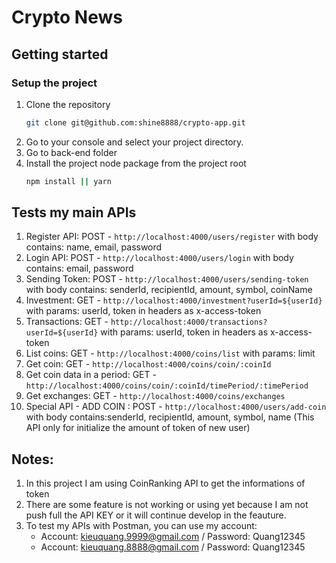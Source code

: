 # Crypto News

## Getting started

### Setup the project

1. Clone the repository
   ```sh
   git clone git@github.com:shine8888/crypto-app.git
   ```
2. Go to your console and select your project directory.
3. Go to back-end folder
4. Install the project node package from the project root
   ```sh
   npm install || yarn
   ```

## Tests my main APIs

1.  Register API: POST - `http://localhost:4000/users/register` with body contains: name, email, password
2.  Login API: POST - `http://localhost:4000/users/login` with body contains: email, password
3.  Sending Token: POST - `http://localhost:4000/users/sending-token` with body contains: senderId, recipientId, amount, symbol, coinName
4.  Investment: GET - `http://localhost:4000/investment?userId=${userId}` with params: userId, token in headers as x-access-token
5.  Transactions: GET - `http://localhost:4000/transactions?userId=${userId}` with params: userId, token in headers as x-access-token
6.  List coins: GET - `http://localhost:4000/coins/list` with params: limit
7.  Get coin: GET - `http://localhost:4000/coins/coin/:coinId`
8.  Get coin data in a period: GET - `http://localhost:4000/coins/coin/:coinId/timePeriod/:timePeriod`
9.  Get exchanges: GET - `http://localhost:4000/coins/exchanges`
10. Special API - ADD COIN : POST - `http://localhost:4000/users/add-coin` with body contains:senderId, recipientId, amount, symbol, name (This API only for initialize the amount of token of new user)

## Notes:

1.  In this project I am using CoinRanking API to get the informations of token
2.  There are some feature is not working or using yet because I am not push full the API KEY or it will continue develop in the feauture.
3.  To test my APIs with Postman, you can use my account:
    - Account: kieuquang.9999@gmail.com / Password: Quang12345
    - Account: kieuquang.8888@gmail.com / Password: Quang12345
